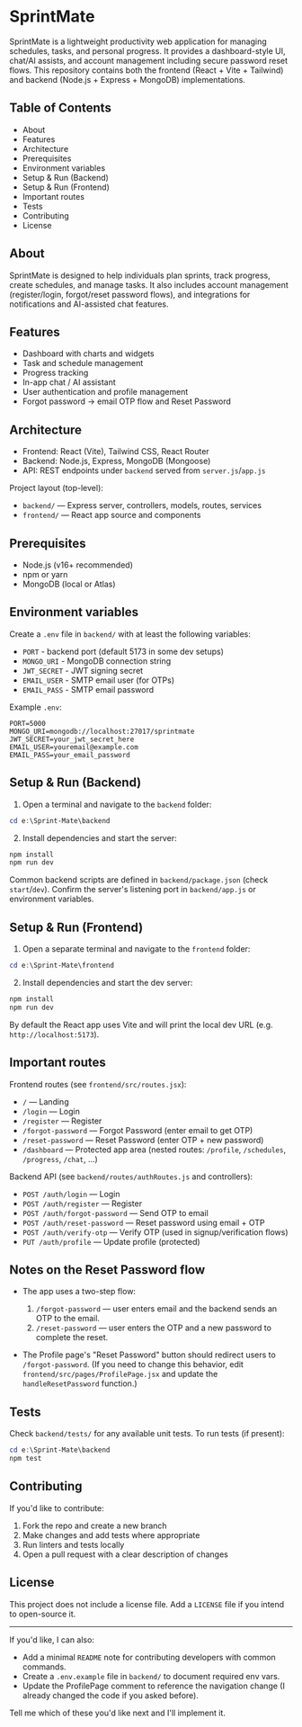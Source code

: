 # SprintMate

SprintMate is a lightweight productivity web application for managing schedules, tasks, and personal progress. It provides a dashboard-style UI, chat/AI assists, and account management including secure password reset flows. This repository contains both the frontend (React + Vite + Tailwind) and backend (Node.js + Express + MongoDB) implementations.

## Table of Contents
- About
- Features
- Architecture
- Prerequisites
- Environment variables
- Setup & Run (Backend)
- Setup & Run (Frontend)
- Important routes
- Tests
- Contributing
- License

## About

SprintMate is designed to help individuals plan sprints, track progress, create schedules, and manage tasks. It also includes account management (register/login, forgot/reset password flows), and integrations for notifications and AI-assisted chat features.

## Features

- Dashboard with charts and widgets
- Task and schedule management
- Progress tracking
- In-app chat / AI assistant
- User authentication and profile management
- Forgot password → email OTP flow and Reset Password

## Architecture

- Frontend: React (Vite), Tailwind CSS, React Router
- Backend: Node.js, Express, MongoDB (Mongoose)
- API: REST endpoints under `backend` served from `server.js`/`app.js`

Project layout (top-level):

- `backend/` — Express server, controllers, models, routes, services
- `frontend/` — React app source and components

## Prerequisites

- Node.js (v16+ recommended)
- npm or yarn
- MongoDB (local or Atlas)

## Environment variables

Create a `.env` file in `backend/` with at least the following variables:

- `PORT` - backend port (default 5173 in some dev setups)
- `MONGO_URI` - MongoDB connection string
- `JWT_SECRET` - JWT signing secret
- `EMAIL_USER` - SMTP email user (for OTPs)
- `EMAIL_PASS` - SMTP email password

Example `.env`:

```
PORT=5000
MONGO_URI=mongodb://localhost:27017/sprintmate
JWT_SECRET=your_jwt_secret_here
EMAIL_USER=youremail@example.com
EMAIL_PASS=your_email_password
```

## Setup & Run (Backend)

1. Open a terminal and navigate to the `backend` folder:

```powershell
cd e:\Sprint-Mate\backend
```

2. Install dependencies and start the server:

```powershell
npm install
npm run dev
```

Common backend scripts are defined in `backend/package.json` (check `start`/`dev`). Confirm the server's listening port in `backend/app.js` or environment variables.

## Setup & Run (Frontend)

1. Open a separate terminal and navigate to the `frontend` folder:

```powershell
cd e:\Sprint-Mate\frontend
```

2. Install dependencies and start the dev server:

```powershell
npm install
npm run dev
```

By default the React app uses Vite and will print the local dev URL (e.g. `http://localhost:5173`).

## Important routes

Frontend routes (see `frontend/src/routes.jsx`):

- `/` — Landing
- `/login` — Login
- `/register` — Register
- `/forgot-password` — Forgot Password (enter email to get OTP)
- `/reset-password` — Reset Password (enter OTP + new password)
- `/dashboard` — Protected app area (nested routes: `/profile`, `/schedules`, `/progress`, `/chat`, ...)

Backend API (see `backend/routes/authRoutes.js` and controllers):

- `POST /auth/login` — Login
- `POST /auth/register` — Register
- `POST /auth/forgot-password` — Send OTP to email
- `POST /auth/reset-password` — Reset password using email + OTP
- `POST /auth/verify-otp` — Verify OTP (used in signup/verification flows)
- `PUT /auth/profile` — Update profile (protected)

## Notes on the Reset Password flow

- The app uses a two-step flow:
	1. `/forgot-password` — user enters email and the backend sends an OTP to the email.
	2. `/reset-password` — user enters the OTP and a new password to complete the reset.

- The Profile page's "Reset Password" button should redirect users to `/forgot-password`. (If you need to change this behavior, edit `frontend/src/pages/ProfilePage.jsx` and update the `handleResetPassword` function.)

## Tests

Check `backend/tests/` for any available unit tests. To run tests (if present):

```powershell
cd e:\Sprint-Mate\backend
npm test
```

## Contributing

If you'd like to contribute:

1. Fork the repo and create a new branch
2. Make changes and add tests where appropriate
3. Run linters and tests locally
4. Open a pull request with a clear description of changes

## License

This project does not include a license file. Add a `LICENSE` file if you intend to open-source it.

---

If you'd like, I can also:

- Add a minimal `README` note for contributing developers with common commands.
- Create a `.env.example` file in `backend/` to document required env vars.
- Update the ProfilePage comment to reference the navigation change (I already changed the code if you asked before).

Tell me which of these you'd like next and I'll implement it.